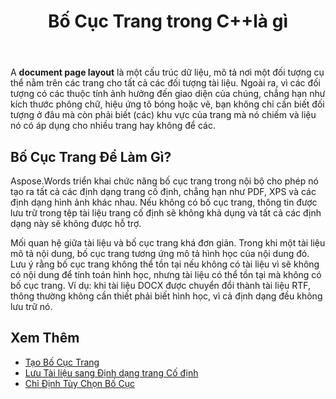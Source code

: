 ﻿---
title: Bố Cục Trang trong C++là gì
second_title: Aspose.Words cho C++
articleTitle: Bố Cục Trang Là gì
linktitle: Bố Cục Trang Là gì
description: "Hãy tìm hiểu bố cục trang là gì. Bố cục trang mô tả hình học của nội dung có trong tài liệu."
type: docs
weight: 5
url: /vi/cpp/what-is-a-page-layout/
---

A **document page layout** là một cấu trúc dữ liệu, mô tả nơi một đối tượng cụ thể nằm trên các trang cho tất cả các đối tượng tài liệu. Ngoài ra, vì các đối tượng có các thuộc tính ảnh hưởng đến giao diện của chúng, chẳng hạn như kích thước phông chữ, hiệu ứng tô bóng hoặc vẽ, bạn không chỉ cần biết đối tượng ở đâu mà còn phải biết (các) khu vực của trang mà nó chiếm và liệu nó có áp dụng cho nhiều trang hay không để các.

## Bố Cục Trang Để Làm Gì?

Aspose.Words triển khai chức năng bố cục trang trong nội bộ cho phép nó tạo ra tất cả các định dạng trang cố định, chẳng hạn như PDF, XPS và các định dạng hình ảnh khác nhau. Nếu không có bố cục trang, thông tin được lưu trữ trong tệp tài liệu trang cố định sẽ không khả dụng và tất cả các định dạng này sẽ không được hỗ trợ.

Mối quan hệ giữa tài liệu và bố cục trang khá đơn giản. Trong khi một tài liệu mô tả nội dung, bố cục trang tương ứng mô tả hình học của nội dung đó. Lưu ý rằng bố cục trang không thể tồn tại nếu không có tài liệu vì sẽ không có nội dung để tính toán hình học, nhưng tài liệu có thể tồn tại mà không có bố cục trang. Ví dụ: khi tài liệu DOCX được chuyển đổi thành tài liệu RTF, thông thường không cần thiết phải biết hình học, vì cả định dạng đều không lưu trữ nó.

## Xem Thêm

* [Tạo Bố Cục Trang](/words/cpp/creating-a-page-layout/)
* [Lưu Tài liệu sang Định dạng trang Cố định](/words/cpp/saving-a-document-to-fixed-page-format/)
* [Chỉ Định Tùy Chọn Bố Cục](/words/cpp/specify-layout-options/)